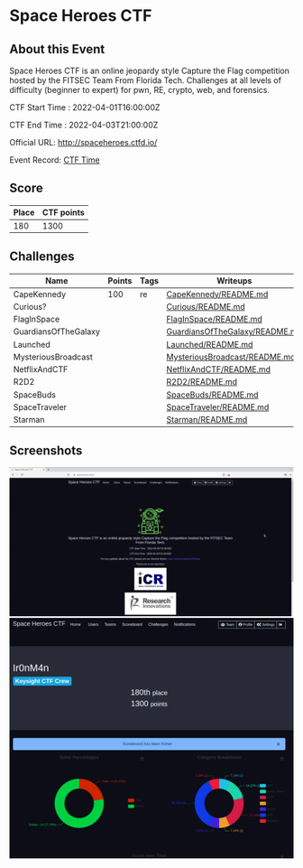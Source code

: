 # Space Heroes CTF



## About this Event
Space Heroes CTF is an online jeopardy style Capture the Flag competition hosted by the FITSEC Team From Florida Tech. Challenges at all levels of difficulty (beginner to expert) for pwn, RE, crypto, web, and forensics.

CTF Start Time : 2022-04-01T16:00:00Z

CTF End Time : 2022-04-03T21:00:00Z

Official URL: http://spaceheroes.ctfd.io/

Event Record: [CTF Time](https://ctftime.org/event/1567)


## Score

| Place | CTF points |
|-------|------------|
|180    |  1300      |


## Challenges 
| Name | Points | Tags | Writeups |
|------|--------|------|----------|
|CapeKennedy|	100|re|[CapeKennedy/README.md](CapeKennedy/README.md)|
|Curious?|||[Curious/README.md](Curious/README.md)|
|FlagInSpace|||[FlagInSpace/README.md](FlagInSpace/README.md)|
|GuardiansOfTheGalaxy|||[GuardiansOfTheGalaxy/README.md](GuardiansOfTheGalaxy/README.md)|
|Launched|||[Launched/README.md](Launched/README.md)|
|MysteriousBroadcast|||[MysteriousBroadcast/README.md](MysteriousBroadcast/README.md)|
|NetflixAndCTF|||[NetflixAndCTF/README.md](NetflixAndCTF/README.md)|
|R2D2|||[R2D2/README.md](R2D2/README.md)|
|SpaceBuds|||[SpaceBuds/README.md](SpaceBuds/README.md)|
|SpaceTraveler|||[SpaceTraveler/README.md](SpaceTraveler/README.md)|
|Starman|||[Starman/README.md](Starman/README.md)|


## Screenshots

![landing](landing.png)
![finalscore](finalscore.png)